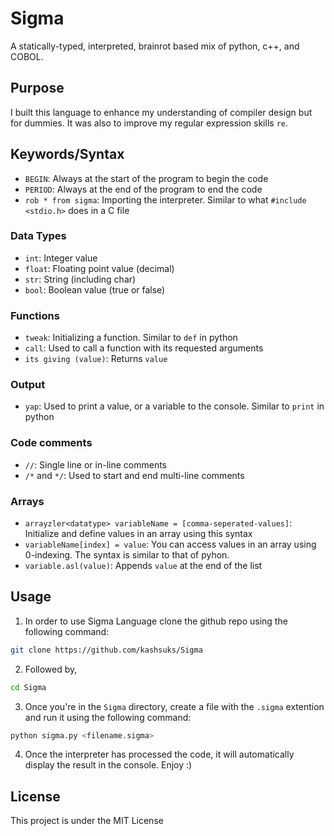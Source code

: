 # Sigma
A statically-typed, interpreted, brainrot based mix of python, c++, and COBOL.

## Purpose
I built this language to enhance my understanding of compiler design but for dummies. It was also to improve my regular expression skills `re`.

## Keywords/Syntax
- `BEGIN`: Always at the start of the program to begin the code
- `PERIOD`: Always at the end of the program to end the code
- `rob * from sigma`: Importing the interpreter. Similar to what `#include <stdio.h>` does in a C file

### Data Types
- `int`: Integer value
- `float`: Floating point value (decimal)
- `str`: String (including char)
- `bool`: Boolean value (true or false)

### Functions
- `tweak`: Initializing a function. Similar to `def` in python
- `call`: Used to call a function with its requested arguments
- `its giving (value)`: Returns `value`

### Output
- `yap`: Used to print a value, or a variable to the console. Similar to `print` in python

### Code comments
- `//`: Single line or in-line comments
- `/*` and `*/`: Used to start and end multi-line comments

### Arrays
- `arrayzler<datatype> variableName = [comma-seperated-values]`: Initialize and define values in an array using this syntax
- `variableName[index] = value`: You can access values in an array using 0-indexing. The syntax is similar to that of pyhon.
- `variable.asl(value)`: Appends `value` at the end of the list

## Usage
1) In order to use Sigma Language clone the github repo using the following command:
```bash
git clone https://github.com/kashsuks/Sigma
```
2) Followed by,

```bash
cd Sigma
```

3) Once you're in the `Sigma` directory, create a file with the `.sigma` extention and run it using the following command:
```bash
python sigma.py <filename.sigma>
```
4) Once the interpreter has processed the code, it will automatically display the result in the console. Enjoy :)

## License
This project is under the MIT License